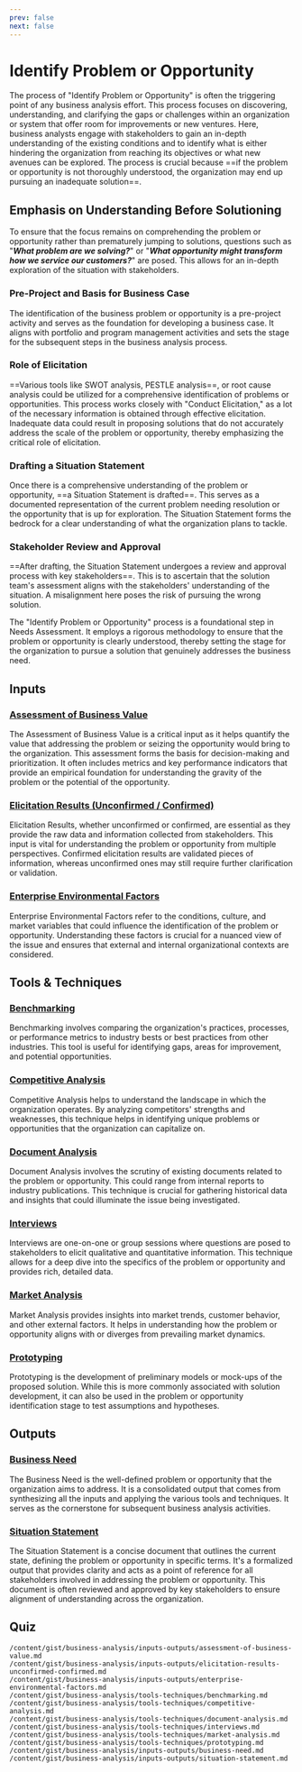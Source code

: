 ```yaml
---
prev: false
next: false
---
```


# Identify Problem or Opportunity

The process of "Identify Problem or Opportunity" is often the triggering point of any business analysis effort. This process focuses on discovering, understanding, and clarifying the gaps or challenges within an organization or system that offer room for improvements or new ventures. Here, business analysts engage with stakeholders to gain an in-depth understanding of the existing conditions and to identify what is either hindering the organization from reaching its objectives or what new avenues can be explored. The process is crucial because ==if the problem or opportunity is not thoroughly understood, the organization may end up pursuing an inadequate solution==.

## Emphasis on Understanding Before Solutioning

To ensure that the focus remains on comprehending the problem or opportunity rather than prematurely jumping to solutions, questions such as "**_What problem are we solving?_**" or "**_What opportunity might transform how we service our customers?_**" are posed. This allows for an in-depth exploration of the situation with stakeholders.

### Pre-Project and Basis for Business Case

The identification of the business problem or opportunity is a pre-project activity and serves as the foundation for developing a business case. It aligns with portfolio and program management activities and sets the stage for the subsequent steps in the business analysis process.

### Role of Elicitation

==Various tools like SWOT analysis, PESTLE analysis==, or root cause analysis could be utilized for a comprehensive identification of problems or opportunities. This process works closely with "Conduct Elicitation," as a lot of the necessary information is obtained through effective elicitation. Inadequate data could result in proposing solutions that do not accurately address the scale of the problem or opportunity, thereby emphasizing the critical role of elicitation.

### Drafting a Situation Statement

Once there is a comprehensive understanding of the problem or opportunity, ==a Situation Statement is drafted==. This serves as a documented representation of the current problem needing resolution or the opportunity that is up for exploration. The Situation Statement forms the bedrock for a clear understanding of what the organization plans to tackle.

### Stakeholder Review and Approval

==After drafting, the Situation Statement undergoes a review and approval process with key stakeholders==. This is to ascertain that the solution team's assessment aligns with the stakeholders' understanding of the situation. A misalignment here poses the risk of pursuing the wrong solution.

The "Identify Problem or Opportunity" process is a foundational step in Needs Assessment. It employs a rigorous methodology to ensure that the problem or opportunity is clearly understood, thereby setting the stage for the organization to pursue a solution that genuinely addresses the business need.

## Inputs

### [Assessment of Business Value](/content/gist/business-analysis/inputs-outputs/assessment-of-business-value.md)

The Assessment of Business Value is a critical input as it helps quantify the value that addressing the problem or seizing the opportunity would bring to the organization. This assessment forms the basis for decision-making and prioritization. It often includes metrics and key performance indicators that provide an empirical foundation for understanding the gravity of the problem or the potential of the opportunity.

### [Elicitation Results (Unconfirmed / Confirmed)](/content/gist/business-analysis/inputs-outputs/elicitation-results-unconfirmed-confirmed.md)

Elicitation Results, whether unconfirmed or confirmed, are essential as they provide the raw data and information collected from stakeholders. This input is vital for understanding the problem or opportunity from multiple perspectives. Confirmed elicitation results are validated pieces of information, whereas unconfirmed ones may still require further clarification or validation.

### [Enterprise Environmental Factors](/content/gist/business-analysis/inputs-outputs/enterprise-environmental-factors.md)

Enterprise Environmental Factors refer to the conditions, culture, and market variables that could influence the identification of the problem or opportunity. Understanding these factors is crucial for a nuanced view of the issue and ensures that external and internal organizational contexts are considered.

## Tools & Techniques

### [Benchmarking](/content/gist/business-analysis/tools-techniques/benchmarking.md)

Benchmarking involves comparing the organization's practices, processes, or performance metrics to industry bests or best practices from other industries. This tool is useful for identifying gaps, areas for improvement, and potential opportunities.

### [Competitive Analysis](/content/gist/business-analysis/tools-techniques/competitive-analysis.md)

Competitive Analysis helps to understand the landscape in which the organization operates. By analyzing competitors' strengths and weaknesses, this technique helps in identifying unique problems or opportunities that the organization can capitalize on.

### [Document Analysis](/content/gist/business-analysis/tools-techniques/document-analysis.md)

Document Analysis involves the scrutiny of existing documents related to the problem or opportunity. This could range from internal reports to industry publications. This technique is crucial for gathering historical data and insights that could illuminate the issue being investigated.

### [Interviews](/content/gist/business-analysis/tools-techniques/interviews.md)

Interviews are one-on-one or group sessions where questions are posed to stakeholders to elicit qualitative and quantitative information. This technique allows for a deep dive into the specifics of the problem or opportunity and provides rich, detailed data.

### [Market Analysis](/content/gist/business-analysis/tools-techniques/market-analysis.md)

Market Analysis provides insights into market trends, customer behavior, and other external factors. It helps in understanding how the problem or opportunity aligns with or diverges from prevailing market dynamics.

### [Prototyping](/content/gist/business-analysis/tools-techniques/prototyping.md)

Prototyping is the development of preliminary models or mock-ups of the proposed solution. While this is more commonly associated with solution development, it can also be used in the problem or opportunity identification stage to test assumptions and hypotheses.

## Outputs

### [Business Need](/content/gist/business-analysis/inputs-outputs/business-need.md)

The Business Need is the well-defined problem or opportunity that the organization aims to address. It is a consolidated output that comes from synthesizing all the inputs and applying the various tools and techniques. It serves as the cornerstone for subsequent business analysis activities.

### [Situation Statement](/content/gist/business-analysis/inputs-outputs/situation-statement.md)

The Situation Statement is a concise document that outlines the current state, defining the problem or opportunity in specific terms. It's a formalized output that provides clarity and acts as a point of reference for all stakeholders involved in addressing the problem or opportunity. This document is often reviewed and approved by key stakeholders to ensure alignment of understanding across the organization.

## Quiz

```quiz
/content/gist/business-analysis/inputs-outputs/assessment-of-business-value.md
/content/gist/business-analysis/inputs-outputs/elicitation-results-unconfirmed-confirmed.md
/content/gist/business-analysis/inputs-outputs/enterprise-environmental-factors.md
/content/gist/business-analysis/tools-techniques/benchmarking.md
/content/gist/business-analysis/tools-techniques/competitive-analysis.md
/content/gist/business-analysis/tools-techniques/document-analysis.md
/content/gist/business-analysis/tools-techniques/interviews.md
/content/gist/business-analysis/tools-techniques/market-analysis.md
/content/gist/business-analysis/tools-techniques/prototyping.md
/content/gist/business-analysis/inputs-outputs/business-need.md
/content/gist/business-analysis/inputs-outputs/situation-statement.md
```

